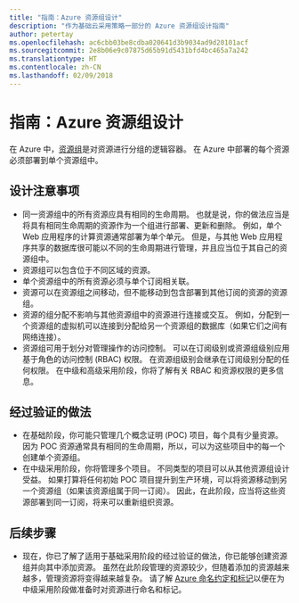 ```yaml
---
title: "指南：Azure 资源组设计"
description: "作为基础云采用策略一部分的 Azure 资源组设计指南"
author: petertay
ms.openlocfilehash: ac6cbb03be8cdba020641d3b9034ad9d20101acf
ms.sourcegitcommit: 2e8b06e9c07875d65b91d5431bfd4bc465a7a242
ms.translationtype: HT
ms.contentlocale: zh-CN
ms.lasthandoff: 02/09/2018
---
```

# <a name="guidance-azure-resource-group-design"></a>指南：Azure 资源组设计

在 Azure 中，[资源组](https://docs.microsoft.com/azure/azure-resource-manager/resource-group-overview#resource-groups)是对资源进行分组的逻辑容器。 在 Azure 中部署的每个资源必须部署到单个资源组中。

## <a name="design-considerations"></a>设计注意事项

- 同一资源组中的所有资源应具有相同的生命周期。 也就是说，你的做法应当是将具有相同生命周期的资源作为一个组进行部署、更新和删除。 例如，单个 Web 应用程序的计算资源通常部署为单个单元。 但是，与其他 Web 应用程序共享的数据库很可能以不同的生命周期进行管理，并且应当位于其自己的资源组中。
- 资源组可以包含位于不同区域的资源。
- 单个资源组中的所有资源必须与单个订阅相关联。 
- 资源可以在资源组之间移动，但不能移动到包含部署到其他订阅的资源的资源组。
- 资源的组分配不影响与其他资源组中的资源进行连接或交互。 例如，分配到一个资源组的虚拟机可以连接到分配给另一个资源组的数据库（如果它们之间有网络连接）。
- 资源组可用于划分对管理操作的访问控制。 可以在订阅级别或资源组级别应用基于角色的访问控制 (RBAC) 权限。 在资源组级别会继承在订阅级别分配的任何权限。 在中级和高级采用阶段，你将了解有关 RBAC 和资源权限的更多信息。

## <a name="proven-practices"></a>经过验证的做法

- 在基础阶段，你可能只管理几个概念证明 (POC) 项目，每个具有少量资源。 因为 POC 资源通常具有相同的生命周期，所以，可以为这些项目中的每一个创建单个资源组。
- 在中级采用阶段，你将管理多个项目。 不同类型的项目可以从其他资源组设计受益。 如果打算将任何初始 POC 项目提升到生产环境，可以将资源移动到另一个资源组（如果该资源组属于同一订阅）。 因此，在此阶段，应当将这些资源部署到同一订阅，将来可以重新组织资源。

## <a name="next-steps"></a>后续步骤

* 现在，你已了解了适用于基础采用阶段的经过验证的做法，你已能够创建资源组并向其中添加资源。 虽然在此阶段管理的资源较少，但随着添加的资源越来越多，管理资源将变得越来越复杂。 请了解 [Azure 命名约定和标记](/azure/architecture/best-practices/naming-conventions?toc=/azure/architecture/cloud-adoption-guide/toc.json)以便在为中级采用阶段做准备时对资源进行命名和标记。
